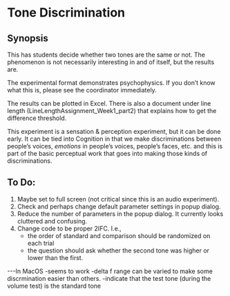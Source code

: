 # Tone Discrimination

## Synopsis

This has students decide whether two tones are the same or not. The phenomenon is not necessarily interesting in and of itself, but the results are. 

The experimental format demonstrates psychophysics. If you don’t know what this is, please see the coordinator immediately.

The results can be plotted in Excel. There is also a document under line length (LineLengthAssignment_Week1_part2) that explains how to get the difference threshold. 

This experiment is a sensation & perception experiment, but it can be done early. It can be tied into Cognition in that we make discriminations between people’s voices, _emotions_ in people’s voices, people’s faces, etc. and this is part of the basic perceptual work that goes into making those kinds of discriminations.

## To Do:
1. Maybe set to full screen (not critical since this is an audio experiment).
2. Check and perhaps change default parameter settings in popup dialog.
3. Reduce the number of parameters in the popup dialog. It currently looks
cluttered and confusing.
4. Change code to be proper 2IFC. I.e.,
    - the order of standard and comparison should be randomized on each trial
    - the question should ask whether the second tone was higher or lower than
    the first.
    
 ---In MacOS
 -seems to work
 -delta f range can be varied to make some discrmination easier than others.
 -indicate that the test tone (during the volume test) is the standard tone
 
